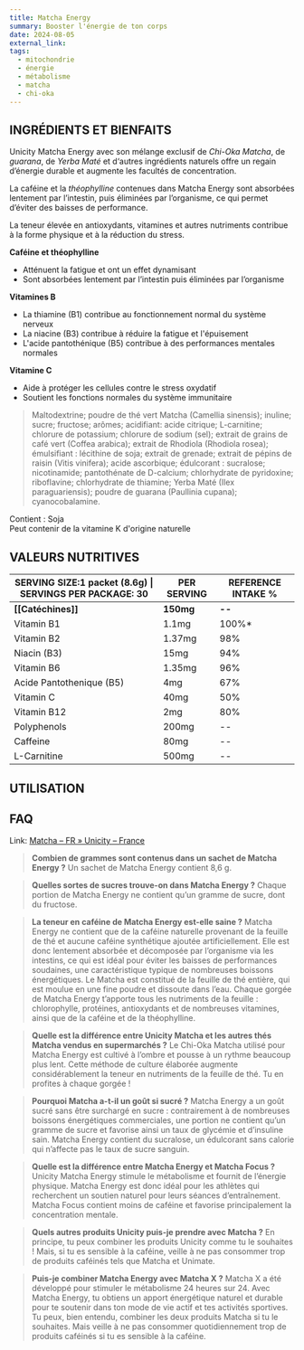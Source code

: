 ```yaml
---
title: Matcha Energy
summary: Booster l'énergie de ton corps
date: 2024-08-05
external_link: 
tags:
  - mitochondrie
  - énergie
  - métabolisme
  - matcha
  - chi-oka
---
```


## INGRÉDIENTS ET BIENFAITS

Unicity Matcha Energy avec son mélange exclusif de *Chi-Oka Matcha*, de *guarana*, de *Yerba Maté* et d‘autres ingrédients naturels offre un regain d’énergie durable et augmente les facultés de concentration.  
  
La caféine et la *théophylline* contenues dans Matcha Energy sont absorbées lentement par l’intestin, puis éliminées par l’organisme, ce qui permet d’éviter des baisses de performance.  
  
La teneur élevée en antioxydants, vitamines et autres nutriments contribue à la forme physique et à la réduction du stress.

**Caféine et théophylline**
- Atténuent la fatigue et ont un effet dynamisant
- Sont absorbées lentement par l’intestin puis éliminées par l’organisme

**Vitamines B**
- La thiamine (B1) contribue au fonctionnement normal du système nerveux
- La niacine (B3) contribue à réduire la fatigue et l'épuisement
- L'acide pantothénique (B5) contribue à des performances mentales normales

**Vitamine C**
- Aide à protéger les cellules contre le stress oxydatif
- Soutient les fonctions normales du système immunitaire

> Maltodextrine; poudre de thé vert Matcha (Camellia sinensis); inuline; sucre; fructose; arômes; acidifiant: acide citrique; L-carnitine; chlorure de potassium; chlorure de sodium (sel); extrait de grains de café vert (Coffea arabica); extrait de Rhodiola (Rhodiola rosea); émulsifiant : lécithine de soja; extrait de grenade; extrait de pépins de raisin (Vitis vinifera); acide ascorbique; édulcorant : sucralose; nicotinamide; pantothénate de D-calcium; chlorhydrate de pyridoxine; riboflavine; chlorhydrate de thiamine; Yerba Maté (Ilex paraguariensis); poudre de guarana (Paullinia cupana); cyanocobalamine.  
  
Contient : Soja  
Peut contenir de la vitamine K d'origine naturelle

## VALEURS NUTRITIVES
  
| SERVING SIZE:1 packet (8.6g) \| SERVINGS PER PACKAGE: 30 | PER SERVING | REFERENCE INTAKE % |
| ---- | ---- | ---- |
| **[[Catéchines]]** | **150mg** | **--** |
| Vitamin B1 | 1.1mg | 100%* |
| Vitamin B2 | 1.37mg | 98% |
| Niacin (B3) | 15mg | 94% |
| Vitamin B6 | 1.35mg | 96% |
| Acide Pantothenique  (B5) | 4mg | 67% |
| Vitamin C | 40mg | 50% |
| Vitamin B12 | 2mg | 80% |
| Polyphenols | 200mg | -- |
| Caffeine | 80mg | -- |
| L-Carnitine | 500mg | -- |

## UTILISATION


## FAQ

Link: [Matcha – FR » Unicity – France](https://www.unicity.com/fra/matcha-fr/)
>**Combien de grammes sont contenus dans un sachet de Matcha Energy ?**
  Un sachet de Matcha Energy contient 8,6 g.

>**Quelles sortes de sucres trouve-on dans Matcha Energy ?**
>Chaque portion de Matcha Energy ne contient qu’un gramme de sucre, dont du fructose.

>**La teneur en caféine de Matcha Energy est-elle saine ?**
  Matcha Energy ne contient que de la caféine naturelle provenant de la feuille de thé et aucune caféine synthétique ajoutée artificiellement. Elle est donc lentement absorbée et décomposée par l’organisme via les intestins, ce qui est idéal pour éviter les baisses de performances soudaines, une caractéristique typique de nombreuses boissons énergétiques.
>Le Matcha est constitué de la feuille de thé entière, qui est moulue en une fine poudre et dissoute dans l’eau. Chaque gorgée de Matcha Energy t’apporte tous les nutriments de la feuille : chlorophylle, protéines, antioxydants et de nombreuses vitamines, ainsi que de la caféine et de la théophylline.

>**Quelle est la différence entre Unicity Matcha et les autres thés Matcha vendus en supermarchés ?**
>Le Chi-Oka Matcha utilisé pour Matcha Energy est cultivé à l’ombre et pousse à un rythme beaucoup plus lent. Cette méthode de culture élaborée augmente considérablement la teneur en nutriments de la feuille de thé. Tu en profites à chaque gorgée !

>**Pourquoi Matcha a-t-il un goût si sucré ?**
>Matcha Energy a un goût sucré sans être surchargé en sucre : contrairement à de nombreuses boissons énergétiques commerciales, une portion ne contient qu’un gramme de sucre et favorise ainsi un taux de glycémie et d’insuline sain. Matcha Energy contient du sucralose, un édulcorant sans calorie qui n’affecte pas le taux de sucre sanguin.

>**Quelle est la différence entre Matcha Energy et Matcha Focus ?**
>Unicity Matcha Energy stimule le métabolisme et fournit de l’énergie physique. Matcha Energy est donc idéal pour les athlètes qui recherchent un soutien naturel pour leurs séances d’entraînement. Matcha Focus contient moins de caféine et favorise principalement la concentration mentale.

>**Quels autres produits Unicity puis-je prendre avec Matcha ?**
>En principe, tu peux combiner les produits Unicity comme tu le souhaites ! Mais, si tu es sensible à la caféine, veille à ne pas consommer trop de produits caféinés tels que Matcha et Unimate.

>**Puis-je combiner Matcha Energy avec Matcha X ?**
>Matcha X a été développé pour stimuler le métabolisme 24 heures sur 24. Avec Matcha Energy, tu obtiens un apport énergétique naturel et durable pour te soutenir dans ton mode de vie actif et tes activités sportives. Tu peux, bien entendu, combiner les deux produits Matcha si tu le souhaites. Mais veille à ne pas consommer quotidiennement trop de produits caféinés si tu es sensible à la caféine.